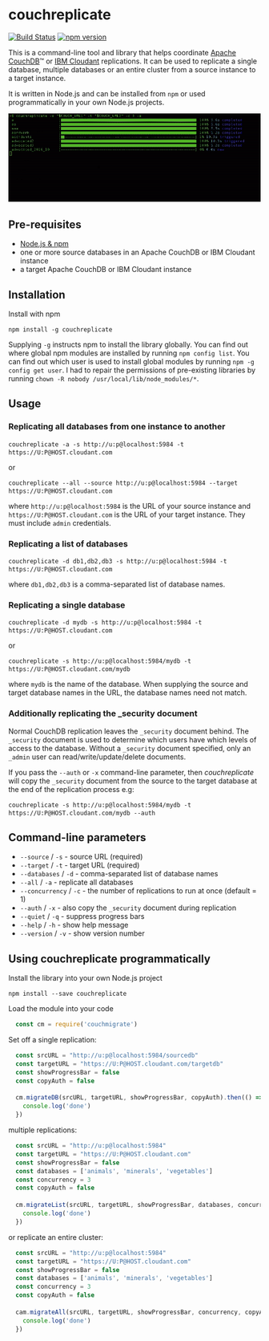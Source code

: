 # couchreplicate

[![Build Status](https://travis-ci.org/ibm-watson-data-lab/couchreplicate.svg?branch=master)](https://travis-ci.org/ibm-watson-data-lab/couchreplicate) [![npm version](https://badge.fury.io/js/couchreplicate.svg)](https://badge.fury.io/js/couchreplicate)

This is a command-line tool and library that helps coordinate [Apache CouchDB](http://couchdb.apache.org/)™ or [IBM Cloudant](https://www.ibm.com/cloud/cloudant) replications. It can be used to replicate a single database, multiple databases or an entire cluster from a source instance to a target instance.

It is written in Node.js and can be installed from `npm` or used programmatically in your own Node.js projects.

![screenshot](img/couchreplicate.gif)

## Pre-requisites

- [Node.js & npm](https://nodejs.org/en/)
- one or more source databases in an Apache CouchDB or IBM Cloudant instance
- a target Apache CouchDB or IBM Cloudant instance

## Installation

Install with npm

    npm install -g couchreplicate

Supplying `-g` instructs npm to install the library globally. You can find out where global npm modules are installed by running `npm config list`. You can find out which user is used to install global modules by running `npm -g config get user`. I had to repair the permissions of pre-existing libraries by running `chown -R nobody /usr/local/lib/node_modules/*`. 

## Usage

### Replicating all databases from one instance to another

    couchreplicate -a -s http://u:p@localhost:5984 -t https://U:P@HOST.cloudant.com

or 

    couchreplicate --all --source http://u:p@localhost:5984 --target https://U:P@HOST.cloudant.com

where `http://u:p@localhost:5984` is the URL of your source instance and `https://U:P@HOST.cloudant.com` is the URL of your target instance. They must include `admin` credentials.

### Replicating a list of databases

    couchreplicate -d db1,db2,db3 -s http://u:p@localhost:5984 -t https://U:P@HOST.cloudant.com

where `db1,db2,db3` is a comma-separated list of database names.

### Replicating a single database

    couchreplicate -d mydb -s http://u:p@localhost:5984 -t https://U:P@HOST.cloudant.com

or 

    couchreplicate -s http://u:p@localhost:5984/mydb -t https://U:P@HOST.cloudant.com/mydb

where `mydb` is the name of the database. When supplying the source and target database names in the URL, the database names need not match.

### Additionally replicating the _security document

Normal CouchDB replication leaves the `_security` document behind. The `_security` document is used to determine which users have which levels of access to the database. Without a `_security` document specified, only an `_admin` user can read/write/update/delete documents.

If you pass the `--auth` or `-x` command-line parameter, then *couchreplicate* will copy the `_security` document from the source to the target database at the end of the replication process e.g:

    couchreplicate -s http://u:p@localhost:5984/mydb -t https://U:P@HOST.cloudant.com/mydb --auth

## Command-line parameters

- `--source` / `-s` - source URL (required)
- `--target` / `-t` - target URL (required)
- `--databases` / `-d` - comma-separated list of database names
- `--all` / `-a` - replicate all databases
- `--concurrency` / `-c` - the number of replications to run at once (default = 1)
- `--auth` / `-x` - also copy the `_security` document during replication
- `--quiet` / `-q` - suppress progress bars
- `--help` / `-h` - show help message
- `--version` / `-v` - show version number

## Using couchreplicate programmatically

Install the library into your own Node.js project

    npm install --save couchreplicate

Load the module into your code

```js
  const cm = require('couchmigrate')
```

Set off a single replication:

```js
  const srcURL = "http://u:p@localhost:5984/sourcedb"
  const targetURL = "https://U:P@HOST.cloudant.com/targetdb"
  const showProgressBar = false
  const copyAuth = false
  
  cm.migrateDB(srcURL, targetURL, showProgressBar, copyAuth).then(() => {
    console.log('done')
  })
```

multiple replications:

```js
  const srcURL = "http://u:p@localhost:5984"
  const targetURL = "https://U:P@HOST.cloudant.com"
  const showProgressBar = false
  const databases = ['animals', 'minerals', 'vegetables']
  const concurrency = 3
  const copyAuth = false
  
  cm.migrateList(srcURL, targetURL, showProgressBar, databases, concurrency, copyAuth).then(() => {
    console.log('done')
  })
```

or replicate an entire cluster:

```js
  const srcURL = "http://u:p@localhost:5984"
  const targetURL = "https://U:P@HOST.cloudant.com"
  const showProgressBar = false
  const databases = ['animals', 'minerals', 'vegetables']
  const concurrency = 3
  const copyAuth = false
  
  cam.migrateAll(srcURL, targetURL, showProgressBar, concurrency, copyAuth).then(() => {
    console.log('done')
  })
```